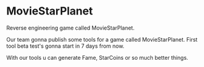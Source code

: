 # MovieStarPlanet
Reverse engineering game called MovieStarPlanet.

Our team gonna publish some tools for a game called MovieStarPlanet.
First tool beta test's gonna start in 7 days from now.

With our tools u can generate Fame, StarCoins or so much better things.
